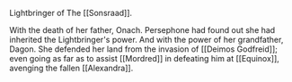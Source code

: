 Lightbringer of The [[Sonsraad]].

With the death of her father, Onach. Persephone had found out she had inherited the Lightbringer's power. And with the power of her grandfather, Dagon. She defended her land from the invasion of [[Deimos Godfreid]]; even going as far as to assist [[Mordred]] in defeating him at [[Equinox]], avenging the fallen [[Alexandra]]. 